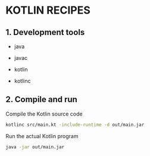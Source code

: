 # KOTLIN RECIPES

## 1. Development tools

- java

- javac

- kotlin

- kotlinc

## 2. Compile and run

Compile the Kotlin source code
```BASH
kotlinc src/main.kt -include-runtime -d out/main.jar
```

Run the actual Kotlin program
```BASH
java -jar out/main.jar
```
